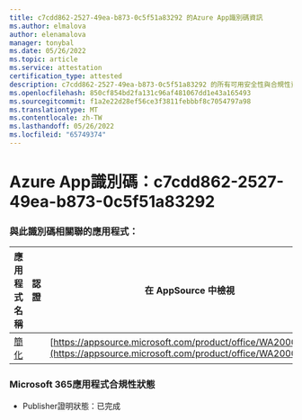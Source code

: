 ```yaml
---
title: c7cdd862-2527-49ea-b873-0c5f51a83292 的Azure App識別碼資訊
ms.author: elmalova
author: elenamalova
manager: tonybal
ms.date: 05/26/2022
ms.topic: article
ms.service: attestation
certification_type: attested
description: c7cdd862-2527-49ea-b873-0c5f51a83292 的所有可用安全性與合規性資訊。
ms.openlocfilehash: 850cf854bd2fa131c96af481067dd1e43a165493
ms.sourcegitcommit: f1a2e22d28ef56ce3f3811febbbf8c7054797a98
ms.translationtype: MT
ms.contentlocale: zh-TW
ms.lasthandoff: 05/26/2022
ms.locfileid: "65749374"
---
```

# <a name="azure-app-id-c7cdd862-2527-49ea-b873-0c5f51a83292"></a>Azure App識別碼：c7cdd862-2527-49ea-b873-0c5f51a83292


### <a name="apps-associated-with-this-id"></a>與此識別碼相關聯的應用程式：
| **應用程式名稱** | **認證** | **在 AppSource 中檢視** |
|--------------|---------------|-----------------------|
| [簡化](../forward/WA200004100.md) |  | [https://appsource.microsoft.com/product/office/WA200004100](https://appsource.microsoft.com/product/office/WA200004100) |

### <a name="microsoft-365-app-compliance-status"></a>Microsoft 365應用程式合規性狀態
- Publisher證明狀態：已完成
